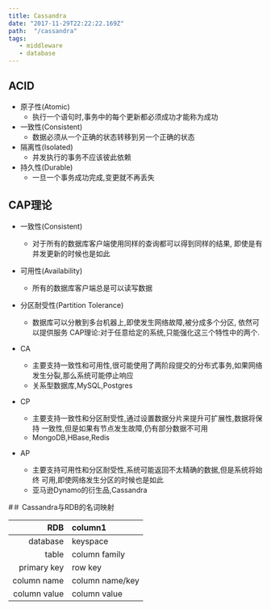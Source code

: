 ```yaml
---
title: Cassandra
date: "2017-11-29T22:22:22.169Z"
path:  "/cassandra"
tags:
   - middleware
   - database
---
```


## ACID
- 原子性(Atomic)
   - 执行一个语句时,事务中的每个更新都必须成功才能称为成功
- 一致性(Consistent)
   - 数据必须从一个正确的状态转移到另一个正确的状态
- 隔离性(Isolated)
   - 并发执行的事务不应该彼此依赖
- 持久性(Durable)
   - 一旦一个事务成功完成,变更就不再丢失
   
   
## CAP理论

- 一致性(Consistent)
   - 对于所有的数据库客户端使用同样的查询都可以得到同样的结果,
     即使是有并发更新的时候也是如此
- 可用性(Availability)
   - 所有的数据库客户端总是可以读写数据
- 分区耐受性(Partition Tolerance)
   - 数据库可以分散到多台机器上,即使发生网络故障,被分成多个分区,
     依然可以提供服务
CAP理论:对于任意给定的系统,只能强化这三个特性中的两个.

- CA
   - 主要支持一致性和可用性,很可能使用了两阶段提交的分布式事务,如果网络
     发生分裂,那么系统可能停止响应
   - 关系型数据库,MySQL,Postgres
- CP
   - 主要支持一致性和分区耐受性,通过设置数据分片来提升可扩展性,数据将保持
     一致性,但是如果有节点发生故障,仍有部分数据不可用
   - MongoDB,HBase,Redis
- AP
   - 主要支持可用性和分区耐受性,系统可能返回不太精确的数据,但是系统将始终
     可用,即使网络发生分区的时候也是如此
   - 亚马逊Dynamo的衍生品,Cassandra
   


#＃ Cassandra与RDB的名词映射

| RDB    | column1 |
|-------:|:-------|
| database     | keyspace |
| table        | column family |
| primary key  | row key|
| column name  | column name/key |
| column value | column value |
